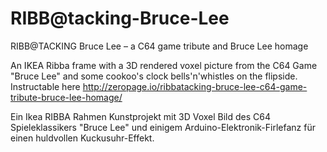 # RIBB@tacking-Bruce-Lee

RIBB@TACKING Bruce Lee – a C64 game tribute and Bruce Lee homage

An IKEA Ribba frame with a 3D rendered voxel picture from the C64 Game "Bruce Lee" and some cookoo's clock bells'n'whistles on the flipside. Instructable here http://zeropage.io/ribbatacking-bruce-lee-c64-game-tribute-bruce-lee-homage/

Ein Ikea RIBBA Rahmen Kunstprojekt mit 3D Voxel Bild des C64 Spieleklassikers "Bruce Lee" und einigem Arduino-Elektronik-Firlefanz für einen huldvollen Kuckusuhr-Effekt.
